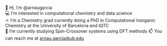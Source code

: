 
👋 Hi, I’m @arnaugarcia  
💻 I’m interested in computational chemistry and data science  
⚛ I’m a Chemistry grad currently doing a PhD in Computational Inorganic Chemistry at the University of Barcelona and IQTC  
🔭 I’m currently studying Spin-Crossover systems using DFT methods
📫 You can reach me at arnau.garcia@ub.edu
